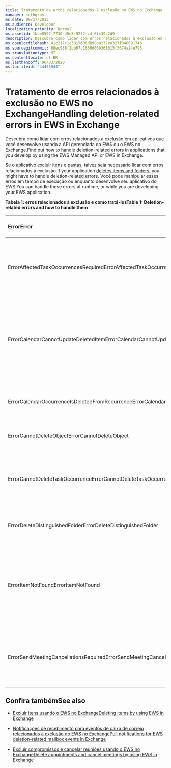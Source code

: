 ```yaml
---
title: Tratamento de erros relacionados à exclusão no EWS no Exchange
manager: sethgros
ms.date: 09/17/2015
ms.audience: Developer
localization_priority: Normal
ms.assetid: 1bbe8507-7730-45e5-9232-c4f6fc39c2d9
description: Descubra como lidar com erros relacionados à exclusão em aplicativos que você desenvolve usando a API gerenciada do EWS ou o EWS no Exchange.
ms.openlocfilehash: 41c217c1c3815606d898b8237ea327f34869174b
ms.sourcegitcommit: 88ec988f2bb67c1866d06b361615f3674a24e795
ms.translationtype: MT
ms.contentlocale: pt-BR
ms.lasthandoff: 06/03/2020
ms.locfileid: "44455944"
---
```

# <a name="handling-deletion-related-errors-in-ews-in-exchange"></a><span data-ttu-id="50ded-103">Tratamento de erros relacionados à exclusão no EWS no Exchange</span><span class="sxs-lookup"><span data-stu-id="50ded-103">Handling deletion-related errors in EWS in Exchange</span></span>

<span data-ttu-id="50ded-104">Descubra como lidar com erros relacionados à exclusão em aplicativos que você desenvolve usando a API gerenciada do EWS ou o EWS no Exchange.</span><span class="sxs-lookup"><span data-stu-id="50ded-104">Find out how to handle deletion-related errors in applications that you develop by using the EWS Managed API or EWS in Exchange.</span></span>
  
<span data-ttu-id="50ded-105">Se o aplicativo [excluir itens e pastas](deleting-items-by-using-ews-in-exchange.md), talvez seja necessário lidar com erros relacionados à exclusão.</span><span class="sxs-lookup"><span data-stu-id="50ded-105">If your application [deletes items and folders](deleting-items-by-using-ews-in-exchange.md), you might have to handle deletion-related errors.</span></span> <span data-ttu-id="50ded-106">Você pode manipular esses erros em tempo de execução ou enquanto desenvolve seu aplicativo do EWS.</span><span class="sxs-lookup"><span data-stu-id="50ded-106">You can handle these errors at runtime, or while you are developing your EWS application.</span></span>
  
<span data-ttu-id="50ded-107">**Tabela 1: erros relacionados à exclusão e como tratá-los**</span><span class="sxs-lookup"><span data-stu-id="50ded-107">**Table 1: Deletion-related errors and how to handle them**</span></span>

|<span data-ttu-id="50ded-108">**Error**</span><span class="sxs-lookup"><span data-stu-id="50ded-108">**Error**</span></span>|<span data-ttu-id="50ded-109">**Ocorre quando você tenta...**</span><span class="sxs-lookup"><span data-stu-id="50ded-109">**Occurs when you try to…**</span></span>|<span data-ttu-id="50ded-110">**Manipulá-lo pelo …**</span><span class="sxs-lookup"><span data-stu-id="50ded-110">**Handle it by…**</span></span>|
|:-----|:-----|:-----|
|<span data-ttu-id="50ded-111">ErrorAffectedTaskOccurrencesRequired</span><span class="sxs-lookup"><span data-stu-id="50ded-111">ErrorAffectedTaskOccurrencesRequired</span></span>  <br/> |<span data-ttu-id="50ded-112">Exclua uma instância de uma tarefa recorrente, e a propriedade **AffectedTaskOccurrence** não está definida.</span><span class="sxs-lookup"><span data-stu-id="50ded-112">Delete an instance of a recurring task, and the **AffectedTaskOccurrence** property is not set.</span></span>  <br/> |<span data-ttu-id="50ded-113">Definir a propriedade **AffectedTaskOccurrence** e repetir a exclusão.</span><span class="sxs-lookup"><span data-stu-id="50ded-113">Setting the **AffectedTaskOccurrence** property, and retrying the deletion.</span></span>  <br/> |
|<span data-ttu-id="50ded-114">ErrorCalendarCannotUpdateDeletedItem</span><span class="sxs-lookup"><span data-stu-id="50ded-114">ErrorCalendarCannotUpdateDeletedItem</span></span>  <br/> |<span data-ttu-id="50ded-115">Atualize um item de calendário localizado na pasta itens excluídos quando a atualização resultará no envio de um convite de reunião para os participantes.</span><span class="sxs-lookup"><span data-stu-id="50ded-115">Update a calendar item located in the Deleted Items folder when the update would result in sending a meeting invite to attendees.</span></span>  <br/> |<span data-ttu-id="50ded-116">Cancelar a atualização ou mover o item de calendário de volta para a pasta de calendário padrão e atualizar o item de calendário.</span><span class="sxs-lookup"><span data-stu-id="50ded-116">Canceling the update or moving the calendar item back to the default Calendar folder and updating the calendar item.</span></span>  <br/> |
|<span data-ttu-id="50ded-117">ErrorCalendarOccurrenceIsDeletedFromRecurrence</span><span class="sxs-lookup"><span data-stu-id="50ded-117">ErrorCalendarOccurrenceIsDeletedFromRecurrence</span></span>  <br/> |<span data-ttu-id="50ded-118">Fazer referência a uma ocorrência excluída de um compromisso recorrente.</span><span class="sxs-lookup"><span data-stu-id="50ded-118">Reference a deleted occurrence of a recurring appointment.</span></span>  <br/> |<span data-ttu-id="50ded-119">Removendo uma referência a uma ocorrência excluída.</span><span class="sxs-lookup"><span data-stu-id="50ded-119">Removing a reference to a deleted occurrence.</span></span>  <br/> |
|<span data-ttu-id="50ded-120">ErrorCannotDeleteObject</span><span class="sxs-lookup"><span data-stu-id="50ded-120">ErrorCannotDeleteObject</span></span>  <br/> |<span data-ttu-id="50ded-121">Excluir um item que não pode ser excluído.</span><span class="sxs-lookup"><span data-stu-id="50ded-121">Delete an item that cannot be deleted.</span></span>  <br/> |<span data-ttu-id="50ded-122">Encerrar tentativas de excluir o item.</span><span class="sxs-lookup"><span data-stu-id="50ded-122">Quitting attempts to delete the item.</span></span>  <br/> |
|<span data-ttu-id="50ded-123">ErrorCannotDeleteTaskOccurrence</span><span class="sxs-lookup"><span data-stu-id="50ded-123">ErrorCannotDeleteTaskOccurrence</span></span>  <br/> |<span data-ttu-id="50ded-124">Excluir uma ocorrência de uma tarefa recorrente ou excluir a última ocorrência de uma tarefa recorrente.</span><span class="sxs-lookup"><span data-stu-id="50ded-124">Delete an occurrence of a nonrecurring task or delete the last occurrence of a recurring task.</span></span>  <br/> |<span data-ttu-id="50ded-125">Excluir uma tarefa recorrente ou encerrar tentativas de excluir a última ocorrência de uma tarefa recorrente.</span><span class="sxs-lookup"><span data-stu-id="50ded-125">Deleting a nonrecurring task or quitting attempts to delete the last occurrence of a recurring task.</span></span>  <br/> |
|<span data-ttu-id="50ded-126">ErrorDeleteDistinguishedFolder</span><span class="sxs-lookup"><span data-stu-id="50ded-126">ErrorDeleteDistinguishedFolder</span></span>  <br/> |<span data-ttu-id="50ded-127">Exclua uma pasta distinta.</span><span class="sxs-lookup"><span data-stu-id="50ded-127">Delete a distinguished folder.</span></span>  <br/> |<span data-ttu-id="50ded-128">Indicando que as pastas padrão não podem ser excluídas.</span><span class="sxs-lookup"><span data-stu-id="50ded-128">Indicating that default folders cannot be deleted.</span></span>  <br/> |
|<span data-ttu-id="50ded-129">ErrorItemNotFound</span><span class="sxs-lookup"><span data-stu-id="50ded-129">ErrorItemNotFound</span></span>  <br/> |<span data-ttu-id="50ded-130">Acessar um item permanentemente excluído.</span><span class="sxs-lookup"><span data-stu-id="50ded-130">Access a permanently deleted item.</span></span>  <br/> |<span data-ttu-id="50ded-131">Remover referências a um item quando ele é excluído da loja.</span><span class="sxs-lookup"><span data-stu-id="50ded-131">Removing references to an item when it is deleted from the store.</span></span> <span data-ttu-id="50ded-132">Se um item for recuperado, certifique-se de restabelecer as referências necessárias ao cliente.</span><span class="sxs-lookup"><span data-stu-id="50ded-132">If an item is recovered, make sure that you reinstate required references to the client.</span></span>  <br/> |
|<span data-ttu-id="50ded-133">ErrorSendMeetingCancellationsRequired</span><span class="sxs-lookup"><span data-stu-id="50ded-133">ErrorSendMeetingCancellationsRequired</span></span>  <br/> |<span data-ttu-id="50ded-134">Excluir um item de calendário sem especificar se o cancelamento de reunião deve ser enviado.</span><span class="sxs-lookup"><span data-stu-id="50ded-134">Delete a calendar item without specifying whether meeting cancellations should be sent.</span></span>  <br/> |<span data-ttu-id="50ded-135">Especificar que o cancelamento de reunião deve ou não deve ser enviado.</span><span class="sxs-lookup"><span data-stu-id="50ded-135">Specifying that meeting cancellations should or should not be sent.</span></span>  <br/> |
   
## <a name="see-also"></a><span data-ttu-id="50ded-136">Confira também</span><span class="sxs-lookup"><span data-stu-id="50ded-136">See also</span></span>


- [<span data-ttu-id="50ded-137">Excluir itens usando o EWS no Exchange</span><span class="sxs-lookup"><span data-stu-id="50ded-137">Deleting items by using EWS in Exchange</span></span>](deleting-items-by-using-ews-in-exchange.md)
    
- [<span data-ttu-id="50ded-138">Notificações de recebimento para eventos de caixa de correio relacionados à exclusão do EWS no Exchange</span><span class="sxs-lookup"><span data-stu-id="50ded-138">Pull notifications for EWS deletion-related mailbox events in Exchange</span></span>](pull-notifications-for-ews-deletion-related-mailbox-events-in-exchange.md)
    
- [<span data-ttu-id="50ded-139">Excluir compromissos e cancelar reuniões usando o EWS no Exchange</span><span class="sxs-lookup"><span data-stu-id="50ded-139">Delete appointments and cancel meetings by using EWS in Exchange</span></span>](how-to-delete-appointments-and-cancel-meetings-by-using-ews-in-exchange.md)
    

